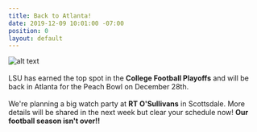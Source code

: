 ```yaml
---
title: Back to Atlanta!
date: 2019-12-09 10:01:00 -07:00
position: 0
layout: default
---
```


![alt text](https://lsu-phoenix-alumni.github.io/assets/img/PeachBowl.png)  
<br>
LSU has earned the top spot in the **College Football Playoffs** and will be back in Atlanta for the Peach Bowl on December 28th.  
<br>
We're planning a big watch party at **RT O'Sullivans** in Scottsdale. More details will be shared in the next week but clear your schedule now! **Our football season isn't over!!**